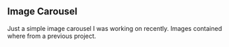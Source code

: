 ## Image Carousel

Just a simple image carousel I was working on recently. 
Images contained where from a previous project. 
